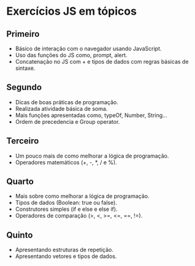 # Exercícios JS em tópicos

Primeiro
------

- Básico de interação com o navegador usando JavaScript.
- Uso das funções do JS como, prompt, alert.
- Concatenação no JS com + e tipos de dados com regras básicas de sintaxe.

Segundo
------

- Dicas de boas práticas de programação.
- Realizada atividade básica de soma.
- Mais funções apresentadas como, typeOf, Number, String...
- Ordem de precedencia e Group operator.

Terceiro
------

- Um pouco mais de como melhorar a lógica de programação.
- Operadores matemáticos (+, -, *, / e %).

Quarto
------

- Mais sobre como melhorar a lógica de programação.
- Tipos de dados (Boolean: true ou false).
- Construtores simples (if e else e else if).
- Operadores de comparação (>, <, >=, <=, ==, !=).

Quinto
---

- Apresentando estruturas de repetição.
- Apresentando vetores e tipos de dados.